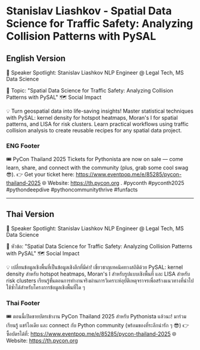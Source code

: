 # Stanislav Liashkov - Spatial Data Science for Traffic Safety: Analyzing Collision Patterns with PySAL

## English Version

🎤 Speaker Spotlight: Stanislav Liashkov
NLP Engineer @ Legal Tech, MS Data Science

📌 Topic: "Spatial Data Science for Traffic Safety: Analyzing Collision Patterns with PySAL"
🗺️ Social Impact

💡 Turn geospatial data into life-saving insights! Master statistical techniques with PySAL: kernel density for hotspot heatmaps, Moran's I for spatial patterns, and LISA for risk clusters. Learn practical workflows using traffic collision analysis to create reusable recipes for any spatial data project.

### ENG Footer

🎟️ PyCon Thailand 2025 Tickets for Pythonista are now on sale — come learn, share, and connect with the community (plus, grab some cool swag 😎).
👉 Get your ticket here: https://www.eventpop.me/e/85285/pycon-thailand-2025
🌐 Website: https://th.pycon.org 
.
#pyconth #pyconth2025 #pythondeepdive #pythoncommunitythrive #funfacts

---

## Thai Version

🎤 Speaker Spotlight: Stanislav Liashkov
NLP Engineer @ Legal Tech, MS Data Science

📌 หัวข้อ: "Spatial Data Science for Traffic Safety: Analyzing Collision Patterns with PySAL"
🗺️ Social Impact

💡 เปลี่ยนข้อมูลเชิงพื้นที่เป็นข้อมูลเชิงลึกที่มีค่า! เชี่ยวชาญเทคนิคทางสถิติด้วย PySAL: kernel density สำหรับ hotspot heatmaps, Moran's I สำหรับรูปแบบเชิงพื้นที่ และ LISA สำหรับ risk clusters เรียนรู้ขั้นตอนการทำงานจริงผ่านการวิเคราะห์อุบัติเหตุจราจรเพื่อสร้างแนวทางที่นำไปใช้ซ้ำได้สำหรับโครงการข้อมูลเชิงพื้นที่ใด ๆ

### Thai Footer
🎟️ ตอนนี้เปิดขายบัตรเข้างาน PyCon Thailand 2025 สำหรับ Pythonista แล้วนะ!
มาร่วมเรียนรู้ แชร์ไอเดีย และ connect กับ Python community (พร้อมของที่ระลึกน่ารัก ๆ 😎)
👉 ซื้อบัตรได้ที่: https://www.eventpop.me/e/85285/pycon-thailand-2025
🌐 Website: https://th.pycon.org